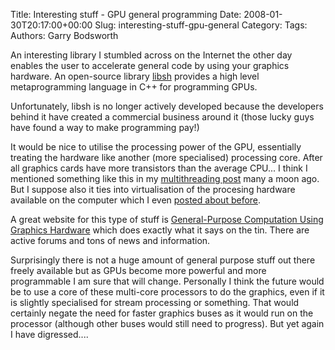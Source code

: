 Title: Interesting stuff - GPU general programming
Date: 2008-01-30T20:17:00+00:00
Slug: interesting-stuff-gpu-general
Category: 
Tags: 
Authors: Garry Bodsworth

An interesting library I stumbled across on the Internet the other day enables the user to accelerate general code by using your graphics hardware.  An open-source library <a href="http://libsh.org/">libsh</a> provides a high level metaprogramming language in C++ for programming GPUs.

Unfortunately, libsh is no longer actively developed because the developers behind it have created a commercial business around it (those lucky guys have found a way to make programming pay!)

It would be nice to utilise the processing power of the GPU, essentially treating the hardware like another (more specialised) processing core.  After all graphics cards have more transistors than the average CPU...  I think I mentioned something like this in my <a href="http://garrys-brain.blogspot.com/2006/12/multiple-core-madness.html">multithreading post</a> many a moon ago.  But I suppose also it ties into virtualisation of the procesing hardware available on the computer which I even <a href="http://garrys-brain.blogspot.com/2007/10/virtualisation-understanding.html">posted about before</a>.

A great website for this type of stuff is <a href="http://www.gpgpu.org/">General-Purpose Computation Using Graphics Hardware</a> which does exactly what it says on the tin.  There are active forums and tons of news and information.

Surprisingly there is not a huge amount of general purpose stuff out there freely available but as GPUs become more powerful and more programmable I am sure that will change.  Personally I think the future would be to use a core of these multi-core processors to do the graphics, even if it is slightly specialised for stream processing or something.  That would certainly negate the need for faster graphics buses as it would run on the processor (although other buses would still need to progress).  But yet again I have digressed....
